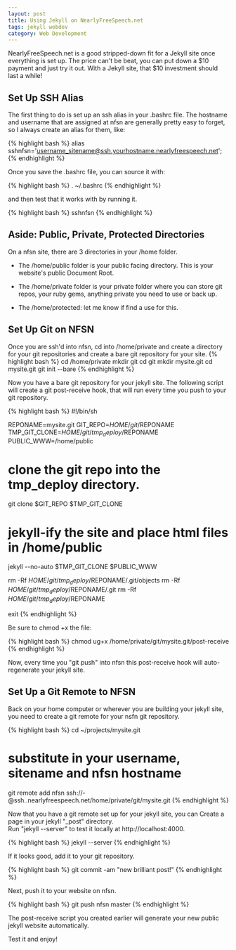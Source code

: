 ```yaml
---
layout: post
title: Using Jekyll on NearlyFreeSpeech.net
tags: jekyll webdev
category: Web Development
---
```


NearlyFreeSpeech.net is a good stripped-down fit for a Jekyll site once
everything is set up. The price can't be beat, you can put down a $10
payment and just try it out. With a Jekyll site, that $10 investment
should last a while!

## Set Up SSH Alias
The first thing to do is set up an ssh alias in your .bashrc file.
The hostname and username that are assigned at nfsn are generally
pretty easy to forget, so I always create an alias for them, like:

{% highlight bash %}
alias sshnfsn='username_sitename@ssh.yourhostname.nearlyfreespeech.net';
{% endhighlight %}

Once you save the .bashrc file, you can source it with:

{% highlight bash %}
 . ~/.bashrc
{% endhighlight %}

and then test that it works with by running it.

{% highlight bash %}
sshnfsn
{% endhighlight %}

## Aside: Public, Private, Protected Directories
On a nfsn site, there are 3 directories in your /home folder. 

*  The /home/public folder is your public facing directory. This is
   your website's public Document Root. 

* The /home/private folder is your private folder where you can store
  git repos, your ruby gems, anything private you need to use or back
  up.

* The /home/protected: let me know if find a use for this.

## Set Up Git on NFSN
Once you are ssh'd into nfsn, cd into /home/private and create a
directory for your git repositories and create a bare git repository
for your site.
{% highlight bash %}
cd /home/private
mkdir git
cd git
mkdir mysite.git
cd mysite.git
git init --bare
{% endhighlight %}

Now you have a bare git repository for your jekyll site. The following
script will create a git post-receive hook, that will run every time
you push to your git repository.

{% highlight bash %}
#!/bin/sh

REPONAME=mysite.git
GIT_REPO=$HOME/git/$REPONAME
TMP_GIT_CLONE=$HOME/git/tmp_deploy/$REPONAME
PUBLIC_WWW=/home/public

# clone the git repo into the tmp_deploy directory.
git clone $GIT_REPO $TMP_GIT_CLONE
# jekyll-ify the site and place html files in /home/public
jekyll --no-auto $TMP_GIT_CLONE $PUBLIC_WWW

rm -Rf $HOME/git/tmp_deploy/$REPONAME/.git/objects
rm -Rf $HOME/git/tmp_deploy/$REPONAME/.git
rm -Rf $HOME/git/tmp_deploy/$REPONAME

exit
{% endhighlight %}

Be sure to chmod +x the file:

{% highlight bash %}
chmod ug+x /home/private/git/mysite.git/post-receive
{% endhighlight %} 

Now, every time you "git push" into nfsn this post-receive hook will
auto-regenerate your jekyll site. 

## Set Up a Git Remote to NFSN
Back on your home computer or wherever you are building your jekyll
site, you need to create a git remote for your nsfn git
repository.

{% highlight bash %}
cd ~/projects/mysite.git
# substitute in your username, sitename and nfsn hostname
git remote add nfsn ssh://<nsfnusername>-<sitename>@ssh.<hostname>.nearlyfreespeech.net/home/private/git/mysite.git
{% endhighlight %}

Now that you have a git remote set up for your jekyll site, you can
Create a page in your jekyll "_post" directory.   
Run "jekyll --server" to test it locally at http://localhost:4000.

{% highlight bash %}
jekyll --server
{% endhighlight %} 

If it looks good, add it to your git repository.

{% highlight bash %}
git commit -am "new brilliant post!"
{% endhighlight %} 

Next, push it to your website on nfsn.

{% highlight bash %}
git push nfsn master
{% endhighlight %} 

The post-receive script you created earlier will generate your new public jekyll website automatically.

Test it and enjoy!
